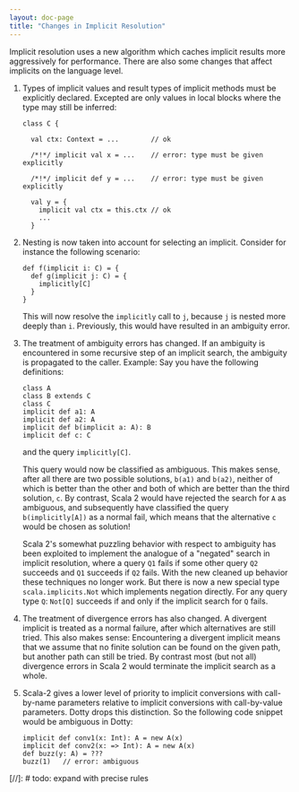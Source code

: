 ```yaml
---
layout: doc-page
title: "Changes in Implicit Resolution"
---
```


Implicit resolution uses a new algorithm which caches implicit results
more aggressively for performance. There are also some changes that
affect implicits on the language level.

 1. Types of implicit values and result types of implicit methods
    must be explicitly declared. Excepted are only values in local blocks
    where the type may still be inferred:

        class C {

          val ctx: Context = ...        // ok

          /*!*/ implicit val x = ...    // error: type must be given explicitly

          /*!*/ implicit def y = ...    // error: type must be given explicitly

          val y = {
            implicit val ctx = this.ctx // ok
            ...
          }

 2. Nesting is now taken into account for selecting an implicit.
    Consider for instance the following scenario:

        def f(implicit i: C) = {
          def g(implicit j: C) = {
            implicitly[C]
          }
        }

    This will now resolve the `implicitly` call to `j`, because `j` is nested
    more deeply than `i`. Previously, this would have resulted in an
    ambiguity error.

 3. The treatment of ambiguity errors has changed. If an ambiguity is encountered
    in some recursive step of an implicit search, the ambiguity is propagated to the caller.
    Example: Say you have the following definitions:

        class A
        class B extends C
        class C
        implicit def a1: A
        implicit def a2: A
        implicit def b(implicit a: A): B
        implicit def c: C

    and the query `implicitly[C]`.

    This query would now be classified as ambiguous. This makes sense, after all
    there are two possible solutions, `b(a1)` and `b(a2)`, neither of which is better
    than the other and both of which are better than the third solution, `c`.
    By contrast, Scala 2 would have rejected the search for `A` as
    ambiguous, and subsequently have classified the query `b(implicitly[A])` as a normal fail,
    which means that the alternative `c` would be chosen as solution!

    Scala 2's somewhat puzzling behavior with respect to ambiguity has been exploited to implement
    the analogue of a "negated" search in implicit resolution, where a query `Q1` fails if some
    other query `Q2` succeeds and `Q1` succeeds if `Q2` fails. With the new cleaned up behavior
    these techniques no longer work. But there is now a new special type `scala.implicits.Not`
    which implements negation directly. For any query type `Q`: `Not[Q]` succeeds if and only if
    the implicit search for `Q` fails.

 4. The treatment of divergence errors has also changed. A divergent implicit is
    treated as a normal failure, after which alternatives are still tried. This also makes
    sense: Encountering a divergent implicit means that we assume that no finite
    solution can be found on the given path, but another path can still be tried. By contrast
    most (but not all) divergence errors in Scala 2 would terminate the implicit
    search as a whole.

 5. Scala-2 gives a lower level of priority to implicit conversions with call-by-name
    parameters relative to implicit conversions with call-by-value parameters. Dotty
    drops this distinction. So the following code snippet would be ambiguous in Dotty:

        implicit def conv1(x: Int): A = new A(x)
        implicit def conv2(x: => Int): A = new A(x)
        def buzz(y: A) = ???
        buzz(1)   // error: ambiguous

[//]: # todo: expand with precise rules
